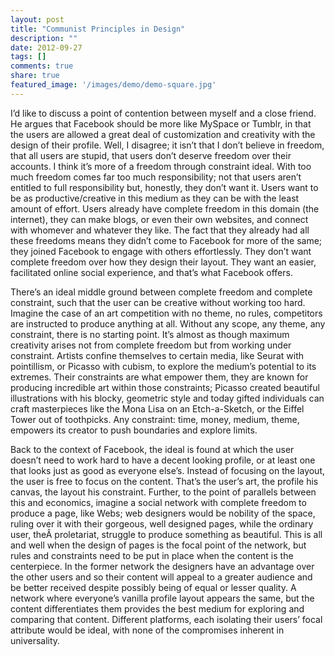```yaml
---
layout: post
title: "Communist Principles in Design"
description: ""
date: 2012-09-27
tags: []
comments: true
share: true
featured_image: '/images/demo/demo-square.jpg'
---
```

I’d like to discuss a point of contention between myself and a close friend. He argues that Facebook should be more like MySpace or Tumblr, in that the users are allowed a great deal of customization and creativity with the design of their profile. Well, I disagree; it isn’t that I don’t believe in freedom, that all users are stupid, that users don’t deserve freedom over their accounts. I think it’s more of a freedom through constraint ideal. With too much freedom comes far too much responsibility; not that users aren’t entitled to full responsibility but, honestly, they don’t want it. Users want to be as productive/creative in this medium as they can be with the least amount of effort. Users already have complete freedom in this domain (the internet), they can make blogs, or even their own websites, and connect with whomever and whatever they like. The fact that they already had all these freedoms means they didn’t come to Facebook for more of the same; they joined Facebook to engage with others effortlessly. They don’t want complete freedom over how they design their layout. They want an easier, facilitated online social experience, and that’s what Facebook offers.

There’s an ideal middle ground between complete freedom and complete constraint, such that the user can be creative without working too hard. Imagine the case of an art competition with no theme, no rules, competitors are instructed to produce anything at all. Without any scope, any theme, any constraint, there is no starting point. It’s almost as though maximum creativity arises not from complete freedom but from working under constraint. Artists confine themselves to certain media, like Seurat with pointillism, or Picasso with cubism, to explore the medium’s potential to its extremes. Their constraints are what empower them, they are known for producing incredible art within those constraints; Picasso created beautiful illustrations with his blocky, geometric style and today gifted individuals can craft masterpieces like the Mona Lisa on an Etch-a-Sketch, or the Eiffel Tower out of toothpicks. Any constraint: time, money, medium, theme, empowers its creator to push boundaries and explore limits.

Back to the context of Facebook, the ideal is found at which the user doesn’t need to work hard to have a decent looking profile, or at least one that looks just as good as everyone else’s. Instead of focusing on the layout, the user is free to focus on the content. That’s the user’s art, the profile his canvas, the layout his constraint. Further, to the point of parallels between this and economics, imagine a social network with complete freedom to produce a page, like Webs; web designers would be nobility of the space, ruling over it with their gorgeous, well designed pages, while the ordinary user, theÂ proletariat, struggle to produce something as beautiful. This is all and well when the design of pages is the focal point of the network, but rules and constraints need to be put in place when the content is the centerpiece. In the former network the designers have an advantage over the other users and so their content will appeal to a greater audience and be better received despite possibly being of equal or lesser quality. A network where everyone’s vanilla profile layout appears the same, but the content differentiates them provides the best medium for exploring and comparing that content. Different platforms, each isolating their users’ focal attribute would be ideal, with none of the compromises inherent in universality.